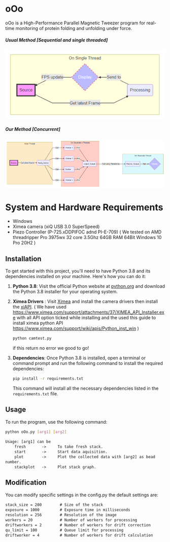 # oOo

oOo is a High-Performance Parallel Magnetic Tweezer program for real-time monitoring of protein folding and unfolding under force.

##### Usual Method [Sequential and single threaded]

![](https://raw.githubusercontent.com/Ojas-Singh/oOo/master/docs/1.PNG)



##### Our Method [Concurrent]

![](https://raw.githubusercontent.com/Ojas-Singh/oOo/master/docs/2.PNG)



# System and Hardware Requirements
+ Windows
+ Ximea camera (xiQ USB 3.0 SuperSpeed)
+ Piezo Controller (P-725.xDDPIFOC adnd PI-E-709)
  ( We tested on AMD threadripper Pro 3975wx 32 core 3.5Ghz 64GB RAM 64Bit Windows 10 Pro 20H2 )

## Installation

To get started with this project, you'll need to have Python 3.8 and its dependencies installed on your machine. Here's how you can do it:

1. **Python 3.8**: Visit the official Python website at [python.org](https://www.python.org) and download the Python 3.8 installer for your operating system.
2. **Ximea Drivers** : Visit [Ximea](https://www.ximea.com/support/wiki/apis/Python) and install the camera drivers then install the [xiAPI](https://www.ximea.com/support/wiki/apis/XIMEA_Linux_Software_Package#Installation).
 ( We have used https://www.ximea.com/support/attachments/37/XIMEA_API_Installer.exe with all API option ticked while installing and the used this guide to install ximea python API https://www.ximea.com/support/wiki/apis/Python_inst_win )
    ```bash
    python camtest.py
    ```
    if this return no error we good to go!
3. **Dependencies**: Once Python 3.8 is installed, open a terminal or command prompt and run the following command to install the required dependencies:

    ```bash
    pip install -r requirements.txt
    ```

    This command will install all the necessary dependencies listed in the `requirements.txt` file.

## Usage

To run the program, use the following command:

```bash
python oOo.py [arg1] [arg2]
```
```
Usage: [arg1] can be 
    fresh       ->     To take fresh stack.
    start       ->     Start data aquisition.
    plot        ->     Plot the collected data with [arg2] as bead number.
    stackplot   ->     Plot stack graph.
```

## Modification

You can modify specific settings in the config.py
the default settings are:
```
stack_size = 200        # Size of the stack
exposure = 1000         # Exposure time in milliseconds
resolution = 256        # Resolution of the image
workers = 20            # Number of workers for processing
driftworkers = 2        # Number of workers for drift correction
qu_limit = 100          # Queue limit for processing
driftworker = 4         # Number of workers for drift calculation

```





